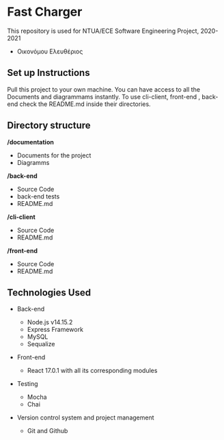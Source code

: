 # Fast Charger

This repository is used for NTUA/ECE Software Engineering Project, 2020-2021

* Οικονόμου Ελευθέριος


## Set up Instructions

Pull this project to your own machine.
You can have access to all the Documents and diagrammams instantly. 
To use cli-client, front-end , back-end check the README.md
inside their directories.




## Directory structure


**/documentation**
- Documents for the project
- Diagramms

**/back-end**
- Source Code
- back-end tests
- README.md

**/cli-client**
- Source Code
- README.md

**/front-end**
- Source Code
- README.md


## Technologies Used

* Back-end
  * Node.js v14.15.2
  * Express Framework
  * MySQL 
  * Sequalize

* Front-end
  * React 17.0.1 with all its corresponding modules

* Testing
  * Mocha
  * Chai

* Version control system and project management

  * Git and Github

